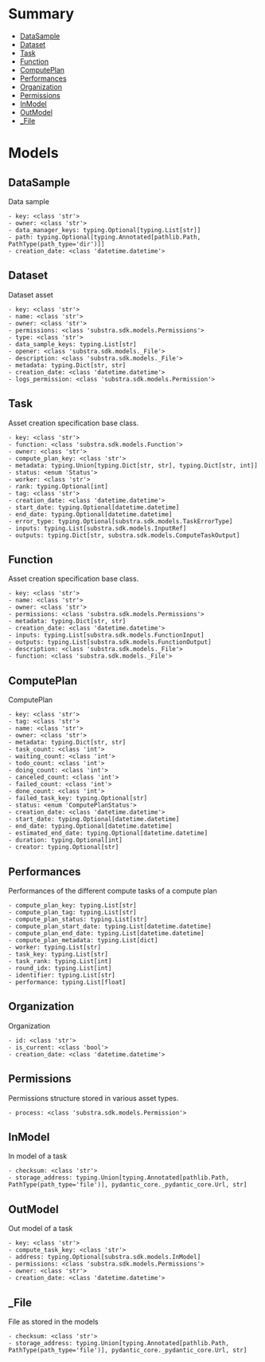 # Summary

- [DataSample](#DataSample)
- [Dataset](#Dataset)
- [Task](#Task)
- [Function](#Function)
- [ComputePlan](#ComputePlan)
- [Performances](#Performances)
- [Organization](#Organization)
- [Permissions](#Permissions)
- [InModel](#InModel)
- [OutModel](#OutModel)
- [_File](#_File)


# Models

## DataSample
Data sample
```text
- key: <class 'str'>
- owner: <class 'str'>
- data_manager_keys: typing.Optional[typing.List[str]]
- path: typing.Optional[typing.Annotated[pathlib.Path, PathType(path_type='dir')]]
- creation_date: <class 'datetime.datetime'>
```

## Dataset
Dataset asset
```text
- key: <class 'str'>
- name: <class 'str'>
- owner: <class 'str'>
- permissions: <class 'substra.sdk.models.Permissions'>
- type: <class 'str'>
- data_sample_keys: typing.List[str]
- opener: <class 'substra.sdk.models._File'>
- description: <class 'substra.sdk.models._File'>
- metadata: typing.Dict[str, str]
- creation_date: <class 'datetime.datetime'>
- logs_permission: <class 'substra.sdk.models.Permission'>
```

## Task
Asset creation specification base class.
```text
- key: <class 'str'>
- function: <class 'substra.sdk.models.Function'>
- owner: <class 'str'>
- compute_plan_key: <class 'str'>
- metadata: typing.Union[typing.Dict[str, str], typing.Dict[str, int]]
- status: <enum 'Status'>
- worker: <class 'str'>
- rank: typing.Optional[int]
- tag: <class 'str'>
- creation_date: <class 'datetime.datetime'>
- start_date: typing.Optional[datetime.datetime]
- end_date: typing.Optional[datetime.datetime]
- error_type: typing.Optional[substra.sdk.models.TaskErrorType]
- inputs: typing.List[substra.sdk.models.InputRef]
- outputs: typing.Dict[str, substra.sdk.models.ComputeTaskOutput]
```

## Function
Asset creation specification base class.
```text
- key: <class 'str'>
- name: <class 'str'>
- owner: <class 'str'>
- permissions: <class 'substra.sdk.models.Permissions'>
- metadata: typing.Dict[str, str]
- creation_date: <class 'datetime.datetime'>
- inputs: typing.List[substra.sdk.models.FunctionInput]
- outputs: typing.List[substra.sdk.models.FunctionOutput]
- description: <class 'substra.sdk.models._File'>
- function: <class 'substra.sdk.models._File'>
```

## ComputePlan
ComputePlan
```text
- key: <class 'str'>
- tag: <class 'str'>
- name: <class 'str'>
- owner: <class 'str'>
- metadata: typing.Dict[str, str]
- task_count: <class 'int'>
- waiting_count: <class 'int'>
- todo_count: <class 'int'>
- doing_count: <class 'int'>
- canceled_count: <class 'int'>
- failed_count: <class 'int'>
- done_count: <class 'int'>
- failed_task_key: typing.Optional[str]
- status: <enum 'ComputePlanStatus'>
- creation_date: <class 'datetime.datetime'>
- start_date: typing.Optional[datetime.datetime]
- end_date: typing.Optional[datetime.datetime]
- estimated_end_date: typing.Optional[datetime.datetime]
- duration: typing.Optional[int]
- creator: typing.Optional[str]
```

## Performances
Performances of the different compute tasks of a compute plan
```text
- compute_plan_key: typing.List[str]
- compute_plan_tag: typing.List[str]
- compute_plan_status: typing.List[str]
- compute_plan_start_date: typing.List[datetime.datetime]
- compute_plan_end_date: typing.List[datetime.datetime]
- compute_plan_metadata: typing.List[dict]
- worker: typing.List[str]
- task_key: typing.List[str]
- task_rank: typing.List[int]
- round_idx: typing.List[int]
- identifier: typing.List[str]
- performance: typing.List[float]
```

## Organization
Organization
```text
- id: <class 'str'>
- is_current: <class 'bool'>
- creation_date: <class 'datetime.datetime'>
```

## Permissions
Permissions structure stored in various asset types.
```text
- process: <class 'substra.sdk.models.Permission'>
```

## InModel
In model of a task
```text
- checksum: <class 'str'>
- storage_address: typing.Union[typing.Annotated[pathlib.Path, PathType(path_type='file')], pydantic_core._pydantic_core.Url, str]
```

## OutModel
Out model of a task
```text
- key: <class 'str'>
- compute_task_key: <class 'str'>
- address: typing.Optional[substra.sdk.models.InModel]
- permissions: <class 'substra.sdk.models.Permissions'>
- owner: <class 'str'>
- creation_date: <class 'datetime.datetime'>
```

## _File
File as stored in the models
```text
- checksum: <class 'str'>
- storage_address: typing.Union[typing.Annotated[pathlib.Path, PathType(path_type='file')], pydantic_core._pydantic_core.Url, str]
```

